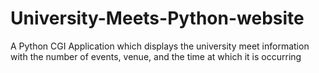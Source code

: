 # University-Meets-Python-website
A Python CGI Application which displays the university meet information with the number of events, venue, and the time at which it is occurring
